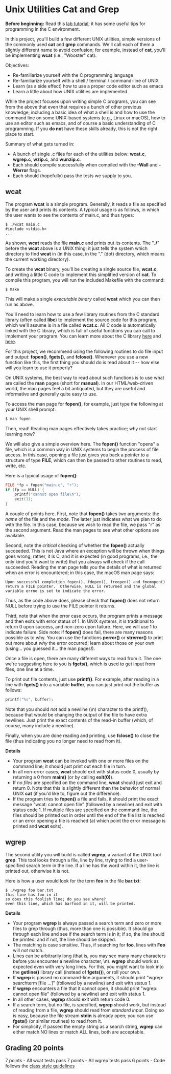 
# Unix Utilities Cat and Grep

**Before beginning:** Read this [lab tutorial](http://pages.cs.wisc.edu/~remzi/OSTEP/lab-tutorial.pdf); it has some useful tips for programming in the C environment.

In this project, you'll build a few different UNIX utilities, simple versions of the commonly used **cat** and **grep** commands. We'll call each of them a slightly different name to avoid confusion; for example, instead of **cat**, you'll be implementing **wcat** (i.e., "Wooster" cat).

Objectives:
* Re-familiarize yourself with the C programming language
* Re-familiarize yourself with a shell / terminal / command-line of UNIX
* Learn (as a side effect) how to use a proper code editor such as emacs
* Learn a little about how UNIX utilities are implemented

While the project focuses upon writing simple C programs, you can see from the above that even that requires a bunch of other previous knowledge, including a basic idea of what a shell is and how to use the command line on some UNIX-based systems (e.g., Linux or macOS), how to use an editor such as emacs, and of course a basic understanding of C programming. If you **do not** have these skills already, this is not the right place to start.

Summary of what gets turned in:
* A bunch of single .c files for each of the utilities below: **wcat.c**,
  **wgrep.c**, **wzip.c**, and **wunzip.c**.
* Each should compile successfully when compiled with the **-Wall** and
**-Werror** flags.
* Each should (hopefully) pass the tests we supply to you.

## wcat

The program **wcat** is a simple program. Generally, it reads a file as specified by the user and prints its contents. A typical usage is as follows, in which the user wants to see the contents of main.c, and thus types: 

```
$ ./wcat main.c
#include <stdio.h>
...
```

As shown, **wcat** reads the file **main.c** and prints out its contents. 
The "**./**" before the **wcat** above is a UNIX thing; it just tells the
system which directory to find **wcat** in (in this case, in the "." (dot)
directory, which means the current working directory). 

To create the **wcat** binary, you'll be creating a single source file,
**wcat.c**, and writing a little C code to implement this simplified version
of **cat**. To compile this program, you will run the included Makefile with the command:

```
$ make
```

This will make a single *executable binary* called **wcat** which you can
then run as above. 

You'll need to learn how to use a few library routines from the C standard library (often called **libc**) to implement the source code for this program, which we'll assume is in a file called **wcat.c**. All C code is automatically linked with the C library, which is full of useful functions you can call to implement your program. You can learn more about the C library [here](https://en.wikipedia.org/wiki/C_standard_library) and [here](https://en.cppreference.com/w/c).

For this project, we recommend using the following routines to do file input and output: **fopen()**, **fgets()**, and **fclose()**. Whenever you use a new function like this, the first thing you should do is read about it -- how else will you learn to use it properly?

On UNIX systems, the best way to read about such functions is to use what are called the **man** pages (short for **manual**). In our HTML/web-driven world, the man pages feel a bit antiquated, but they are useful and informative and generally quite easy to use.

To access the man page for **fopen()**, for example, just type the following at your UNIX shell prompt: 

``` bash
$ man fopen
```

Then, read! Reading man pages effectively takes practice; why not start learning now?

We will also give a simple overview here. The **fopen()** function "opens" a file, which is a common way in UNIX systems to begin the process of file access. In this case, opening a file just gives you back a pointer to a structure of type **FILE**, which can then be passed to other routines to read, write, etc. 

Here is a typical usage of **fopen()**:

```c
FILE *fp = fopen("main.c", "r");
if (fp == NULL) {
    printf("cannot open file\n");
    exit(1);
}
```

A couple of points here. First, note that **fopen()** takes two arguments: the *name* of the file and the *mode*. The latter just indicates what we plan to do with the file. In this case, because we wish to read the file, we pass "r" as the second argument. Read the man pages to see what other options are available. 

Second, note the *critical* checking of whether the **fopen()** actually succeeded. This is not Java where an exception will be thrown when things goes wrong; rather, it is C, and it is expected (in good programs, i.e., the only kind you'd want to write) that you always will check if the call succeeded. Reading the man page tells you the details of what is returned when an error is encountered; in this case, the macOS man page says:

```
Upon successful completion fopen(), fdopen(), freopen() and fmemopen() return a FILE pointer.  Otherwise, NULL is returned and the global variable errno is set to indicate the error. 
```

Thus, as the code above does, please check that **fopen()** does not return NULL before trying to use the FILE pointer it returns.

Third, note that when the error case occurs, the program prints a message and then exits with error status of 1. In UNIX systems, it is traditional to return 0 upon success, and non-zero upon failure. Here, we will use 1 to indicate failure. Side note: if **fopen()** does fail, there are many reasons possible as to why. You can use the functions **perror()** or **strerror()** to print out more about *why* the error occurred; learn about those on your own (using... you guessed it... the man pages!).

Once a file is open, there are many different ways to read from it. The one we're suggesting here to you is **fgets()**, which is used to get input from files, one line at a time. 

To print out file contents, just use **printf()**. For example, after reading in a line with **fgets()** into a variable **buffer**, you can just print out the buffer as follows:

```c
printf("%s", buffer);
```

Note that you should *not* add a newline (\\n) character to the printf(), because that would be changing the output of the file to have extra newlines. Just print the exact contents of the read-in buffer (which, of course, many include a newline).

Finally, when you are done reading and printing, use **fclose()** to close the file (thus indicating you no longer need to read from it).

**Details**

* Your program **wcat** can be invoked with one or more files on the command line; it should just print out each file in turn. 
* In all non-error cases, **wcat** should exit with status code 0, usually by returning a 0 from **main()** (or by calling **exit(0)**).
* If *no files* are specified on the command line, **wcat** should just exit and return 0. Note that this is slightly different than the behavior of normal UNIX **cat** (if you'd like to, figure out the difference).
* If the program tries to **fopen()** a file and fails, it should print the exact message "wcat: cannot open file" (followed by a newline) and exit with status code 1.  If multiple files are specified on the command line, the files should be printed out in order until the end of the file list is reached or an error opening a file is reached (at which point the error message is printed and **wcat** exits). 


## wgrep

The second utility you will build is called **wgrep**, a variant of the UNIX tool **grep**. This tool looks through a file, line by line, trying to find a user-specified search term in the line. If a line has the word within it, the line is printed out, otherwise it is not. 

Here is how a user would look for the term **foo** in the file **bar.txt**:

```
$ ./wgrep foo bar.txt
this line has foo in it
so does this foolish line; do you see where?
even this line, which has barfood in it, will be printed.
```

**Details**

* Your program **wgrep** is always passed a search term and zero or more files to grep through (thus, more than one is possible). It should go through each line and see if the search term is in it; if so, the line should be printed, and if not, the line should be skipped.
* The matching is case sensitive. Thus, if searching for **foo**, lines with **Foo** will *not* match.
* Lines can be arbitrarily long (that is, you may see many many characters before you encounter a newline character, \\n). **wgrep** should work as expected even with very long lines. For this, you might want to look into the **getline()** library call (instead of **fgets()**), or roll your own. 
* If **wgrep** is passed no command-line arguments, it should print "wgrep: searchterm [file ...]" (followed by a newline) and exit with status 1.  
* If **wgrep** encounters a file that it cannot open, it should print "wgrep: cannot open file" (followed by a newline) and exit with status 1.
* In all other cases, **wgrep** should exit with return code 0.
* If a search term, but no file, is specified, **wgrep** should work, but instead of reading from a file, **wgrep** should read from *standard input*. Doing so is easy, because the file stream **stdin** is already open; you can use **fgets()** (or similar routines) to read from it.
* For simplicity, if passed the empty string as a search string, **wgrep** can either match NO lines or match ALL lines, both are acceptable.

## Grading 20 points
7 points - All wcat tests pass
7 points - All wgrep tests pass
6 points - Code follows the [class style guidelines](http://csweb.wooster.edu/dguarnera/cs212/resources/guides/style-guidelines.html)